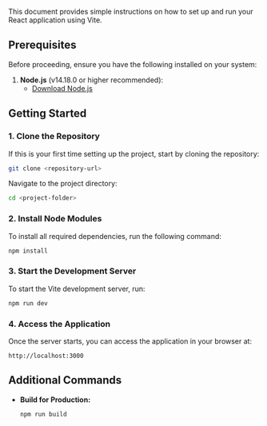 This document provides simple instructions on how to set up and run your React application using Vite.

## Prerequisites

Before proceeding, ensure you have the following installed on your system:

1. **Node.js** (v14.18.0 or higher recommended):
   - [Download Node.js](https://nodejs.org/)

## Getting Started

### 1. Clone the Repository

If this is your first time setting up the project, start by cloning the repository:

```bash
git clone <repository-url>
```

Navigate to the project directory:

```bash
cd <project-folder>
```

### 2. Install Node Modules

To install all required dependencies, run the following command:

```bash
npm install
```


### 3. Start the Development Server

To start the Vite development server, run:

```bash
npm run dev
```


### 4. Access the Application

Once the server starts, you can access the application in your browser at:

```
http://localhost:3000
```

## Additional Commands

- **Build for Production:**
  ```bash
  npm run build
  ```
